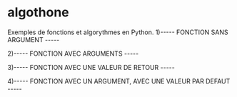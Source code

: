 # algothone
Exemples de fonctions et algorythmes en Python.
1)----- FONCTION SANS ARGUMENT -----

2)----- FONCTION AVEC ARGUMENTS -----

3)----- FONCTION AVEC UNE VALEUR DE RETOUR -----

4)----- FONCTION AVEC UN ARGUMENT, AVEC UNE VALEUR PAR DEFAUT -----

